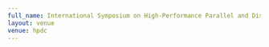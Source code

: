 ```yaml
---
full_name: International Symposium on High-Performance Parallel and Distributed Computing
layout: venue
venue: hpdc
---
```


